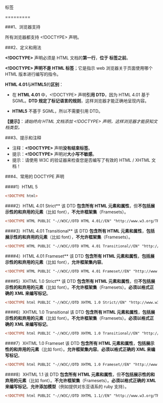 <!DOCTYPE> 标签
=========

###1、浏览器支持

所有浏览器都支持 <!DOCTYPE> 声明。

###2、定义和用法

**<!DOCTYPE>** 声明必须是 HTML 文档的**第一行**，**位于 <html> 标签之前**。

**<!DOCTYPE> 声明不是 HTML 标签**；它是指示 web 浏览器关于页面使用哪个 HTML 版本进行编写的指令。

**HTML 4.01**与**HTML5**的**区别**：
- 在 **HTML 4.01** 中，<!DOCTYPE> 声明**引用 DTD**，因为 HTML 4.01 基于 SGML。**DTD 规定了标记语言的规则**，这样浏览器才能正确地呈现内容。

- **HTML5** 不基于 SGML，所以不需要引用 DTD。

**【提示】**：*请始终向 HTML 文档添加 <!DOCTYPE> 声明，这样浏览器才能获知文档类型。*

###3、提示和注释
- 注释：**<!DOCTYPE>** 声明**没有结束标签**。
- 提示：**<!DOCTYPE>** 声明对**大小写不敏感**。
- 提示：请使用 W3C 的验证器来检查您是否编写了有效的 HTML / XHTML 文档！

###4、常用的 DOCTYPE 声明

####1）HTML 5
```html
<!DOCTYPE html>
```

####2）HTML 4.01 Strict**
该 DTD **包含所有 HTML 元素和属性**，但**不包括展示性的和弃用的元素**（比如 font），**不允许框架集**（Framesets）。
```html
<!DOCTYPE HTML PUBLIC "-//W3C//DTD HTML 4.01//EN" "http://www.w3.org/TR/html4/strict.dtd">
```

####3）HTML 4.01 Transitional**
该 DTD **包含所有 HTML 元素和属性**，**包括展示性的和弃用的元素**（比如 font），**不允许框架集**（Framesets）。
```html
<!DOCTYPE HTML PUBLIC "-//W3C//DTD HTML 4.01 Transitional//EN" "http://www.w3.org/TR/html4/loose.dtd">
```

####4）HTML 4.01 Frameset**
该 DTD **包含所有 HTML 元素和属性**，**包括展示性的和弃用的元素**（比如 font），**允许框架集内容**。
```html
<!DOCTYPE HTML PUBLIC "-//W3C//DTD HTML 4.01 Frameset//EN" "http://www.w3.org/TR/html4/frameset.dtd">
```

####5）XHTML 1.0 Strict**
该 DTD **包含所有 HTML 元素和属性**，但**不包括展示性的和弃用的元素**（比如 font）。**不允许框架集**（Framesets）。**必须以格式正确的 XML 来编写标记**。
```html
<!DOCTYPE html PUBLIC "-//W3C//DTD XHTML 1.0 Strict//EN" "http://www.w3.org/TR/xhtml1/DTD/xhtml1-strict.dtd">
```

####6）XHTML 1.0 Transitional
该 DTD **包含所有 HTML 元素和属性**，**包括展示性的和弃用的元素**（比如 font）。**不允许框架集**（Framesets）。**必须以格式正确的 XML 来编写标记**。
```html
<!DOCTYPE html PUBLIC "-//W3C//DTD XHTML 1.0 Transitional//EN" "http://www.w3.org/TR/xhtml1/DTD/xhtml1-transitional.dtd">
```

####7）XHTML 1.0 Frameset
该 DTD **包含所有 HTML 元素和属性**，**包括展示性的和弃用的元素**（比如 font）。**允许框架集内容**。**必须以格式正确的 XML 来编写标记**。
```html
<!DOCTYPE html PUBLIC "-//W3C//DTD XHTML 1.0 Frameset//EN" "http://www.w3.org/TR/xhtml1/DTD/xhtml1-frameset.dtd">
```

####8）XHTML 1.1
该 DTD **包含所有 HTML 元素和属性**，但**不包括展示性的和弃用的元素**（比如 font）。**不允许框架集**（Framesets）。**必须以格式正确的 XML 来编写标记**。**允许添加模型**（例如提供对东亚语系的 ruby 支持）。
```html
<!DOCTYPE html PUBLIC "-//W3C//DTD XHTML 1.1//EN" "http://www.w3.org/TR/xhtml11/DTD/xhtml11.dtd">
```
